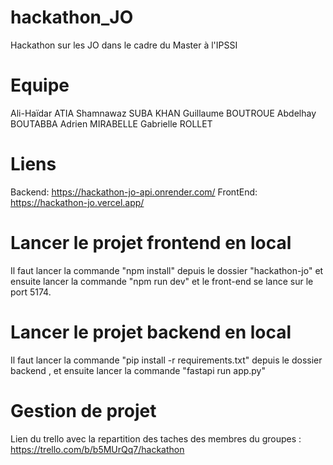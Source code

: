 # hackathon_JO
Hackathon sur les JO dans le cadre du Master à l'IPSSI

# Equipe
Ali-Haïdar ATIA
Shamnawaz SUBA KHAN
Guillaume BOUTROUE
Abdelhay BOUTABBA
Adrien MIRABELLE
Gabrielle ROLLET

# Liens
Backend: https://hackathon-jo-api.onrender.com/
FrontEnd: https://hackathon-jo.vercel.app/

# Lancer le projet frontend en local

Il faut lancer la commande "npm install" depuis le dossier "hackathon-jo" et ensuite lancer la commande "npm run dev" et le front-end se lance sur le port 5174.

# Lancer le projet backend en local
Il faut lancer la commande "pip install -r requirements.txt" depuis le dossier backend , et ensuite lancer la commande "fastapi run app.py" 

# Gestion de projet

Lien du trello avec la repartition des taches des membres du groupes : https://trello.com/b/b5MUrQq7/hackathon
